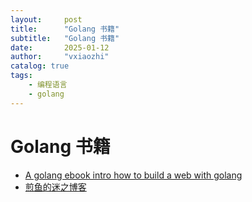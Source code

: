 ```yaml
---
layout:     post
title:      "Golang 书籍"
subtitle:   "Golang 书籍"
date:       2025-01-12
author:     "vxiaozhi"
catalog: true
tags:
    - 编程语言
    - golang
---
```


# Golang 书籍

- [A golang ebook intro how to build a web with golang](https://github.com/astaxie/build-web-application-with-golang)
- [煎鱼的迷之博客](https://github.com/eddycjy/blog)